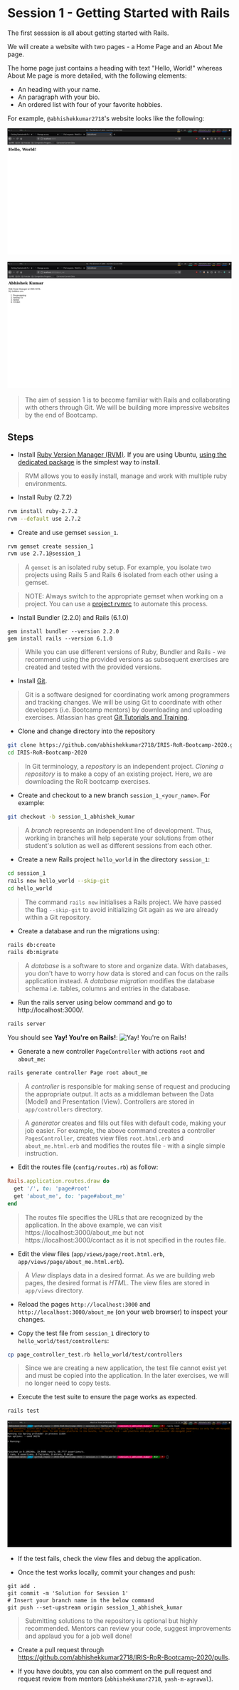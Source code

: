 # Session 1 - Getting Started with Rails

The first sesssion is all about getting started with Rails.

We will create a website with two pages - a Home Page and an About Me
page.

The home page just contains a heading with text "Hello, World!" whereas
About Me page is more detailed, with the following elements:
- An heading with your name.
- An paragraph with your bio.
- An ordered list with four of your favorite hobbies.

For example, `@abhishekkumar2718`'s website looks like the following:

![@abhishekkumar2718's Home Page](screenshots/abhishek_kumar_home_page.png)

![@abhishekkumar2718's About Me Page](screenshots/abhishek_kumar_about_me.png)

> The aim of session 1 is to become familiar with Rails and
> collaborating with others through Git. We will be building more
> impressive websites by the end of Bootcamp.

## Steps

- Install [Ruby Version Manager (RVM)](http://rvm.io/rvm/install). If
  you are using Ubuntu, [using the dedicated package](https://github.com/rvm/ubuntu_rvm)
  is the simplest way to install.

> RVM allows you to easily install, manage and work with multiple ruby
> environments.

- Install Ruby (2.7.2)

```bash
rvm install ruby-2.7.2
rvm --default use 2.7.2
```

- Create and use gemset `session_1`.

```bash
rvm gemset create session_1
rvm use 2.7.1@session_1
```

> A `gemset` is an isolated ruby setup. For example, you isolate two
> projects using Rails 5 and Rails 6 isolated from each other
> using a gemset.

> NOTE: Always switch to the appropriate gemset when working on a
> project. You can use a [project rvmrc](https://rvm.io/workflow/rvmrc)
> to automate this process.

- Install Bundler (2.2.0) and Rails (6.1.0)

```
gem install bundler --version 2.2.0
gem install rails --version 6.1.0
```

> While you can use different versions of Ruby, Bundler and Rails - we
> recommend using the provided versions as subsequent exercises are
> created and tested with the provided versions.

- Install [Git](https://git-scm.com/book/en/v2/Getting-Started-Installing-Git).

> Git is a software designed for coordinating work among programmers and
> tracking changes. We will be using Git to coordinate with other developers
> (i.e. Bootcamp mentors) by downloading and uploading exercises.
> Atlassian has great [Git Tutorials and Training](https://www.atlassian.com/git/tutorials).

- Clone and change directory into the repository

```bash
git clone https://github.com/abhishekkumar2718/IRIS-RoR-Bootcamp-2020.git
cd IRIS-RoR-Bootcamp-2020
```

> In Git terminology, a _repository_ is an independent project.
> _Cloning a repository_ is to make a copy of an existing project.
> Here, we are downloading the RoR bootcamp exercises.

- Create and checkout to a new branch `session_1_<your_name>`. For example:

```bash
git checkout -b session_1_abhishek_kumar
```

> A _branch_ represents an independent line of development. Thus,
> working in branches will help seperate your solutions from other
> student's solution as well as different sessions from each other.

- Create a new Rails project `hello_world` in the directory `session_1`:

```bash
cd session_1
rails new hello_world --skip-git
cd hello_world
```

> The command `rails new` initialises a Rails project. We have passed
> the flag `--skip-git` to avoid initializing Git again as we are
> already within a Git repository.

- Create a database and run the migrations using:

```bash
rails db:create
rails db:migrate
```

> A _database_ is a software to store and organize data. With databases,
> you don't have to worry *how* data is stored and can focus on the 
> rails application instead. A _database migration_ modifies the
> database schema i.e. tables, columns and entries in the database.

- Run the rails server using below command and go to http://localhost:3000/. 

```bash
rails server
```

You should see **Yay! You're on Rails!**:
![Yay! You're on Rails!](https://guides.rubyonrails.org/images/getting_started/rails_welcome.png)

- Generate a new controller `PageController` with actions `root` and
  `about_me`:

```bash
rails generate controller Page root about_me
```

> A _controller_ is responsible for making sense of request and producing
> the appropriate output. It acts as a middleman between the Data
> (Model) and Presentation (View). Controllers are stored in
> `app/controllers` directory.

> A _generator_ creates and fills out files with default code, making
> your job easier. For example, the above command creates a controller
> `PagesController`, creates view files `root.html.erb` and
> `about_me.html.erb` and modifies the routes file - with a single
> simple instruction.

- Edit the routes file (`config/routes.rb`) as follow:

```ruby
Rails.application.routes.draw do
  get '/', to: 'page#root'
  get 'about_me', to: 'page#about_me'
end
```

> The routes file specifies the URLs that are recognized by the
> application. In the above example, we can visit
> https://localhost:3000/about_me but not https://localhost:3000/contact
> as it is not specified in the routes file.

- Edit the view files (`app/views/page/root.html.erb`,
  `app/views/page/about_me.html.erb`).

> A _View_ displays data in a desired format. As we are building
> web pages, the desired format is _HTML_. The view files are stored in
> `app/views` directory.

- Reload the pages `http://localhost:3000` and
  `http://localhost:3000/about_me` (on your web browser) to inspect
  your changes.

- Copy the test file from `session_1` directory to
  `hello_world/test/controllers`:

```bash
cp page_controller_test.rb hello_world/test/controllers
```

> Since we are creating a new application, the test file cannot exist
> yet and must be copied into the application. In the later exercises,
> we will no longer need to copy tests.

- Execute the test suite to ensure the page works as expected.

```bash
rails test
```

![Tests Passed](screenshots/tests_passed.png)

- If the test fails, check the view files and debug the application.

- Once the test works locally, commit your changes and push:

```
git add .
git commit -m 'Solution for Session 1'
# Insert your branch name in the below command
git push --set-upstream origin session_1_abhishek_kumar 
```

> Submitting solutions to the repository is optional but highly
> recommended. Mentors can review your code, suggest improvements and
> applaud you for a job well done!

- Create a pull request through https://github.com/abhishekkumar2718/IRIS-RoR-Bootcamp-2020/pulls.

- If you have doubts, you can also comment on the pull request and
  request review from mentors (`abhishekkumar2718`, `yash-m-agrawal`).
